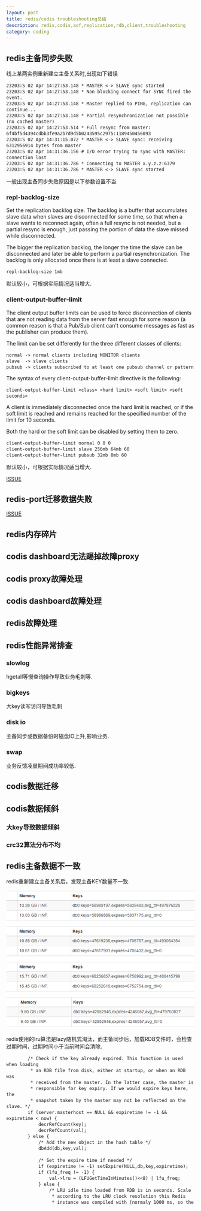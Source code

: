 ```yaml
---
layout: post
title: redis/codis troubleshooting总结 
description: redis,codis,aof,replication,rdb,client,troubleshooting 
category: coding
---
```


## redis主备同步失败 

线上某两实例重新建立主备关系时,出现如下错误
```
23203:S 02 Apr 14:27:53.148 * MASTER <-> SLAVE sync started
23203:S 02 Apr 14:27:53.148 * Non blocking connect for SYNC fired the event.
23203:S 02 Apr 14:27:53.148 * Master replied to PING, replication can continue...
23203:S 02 Apr 14:27:53.148 * Partial resynchronization not possible (no cached master)
23203:S 02 Apr 14:27:53.514 * Full resync from master: 6f4bf5d4394cdbb3fe9a2b7d9d5b0243595c2975:1189450456093
23203:S 02 Apr 14:31:15.072 * MASTER <-> SLAVE sync: receiving 6312956914 bytes from master
23203:S 02 Apr 14:31:36.156 # I/O error trying to sync with MASTER: connection lost
23203:S 02 Apr 14:31:36.786 * Connecting to MASTER x.y.z.z:6379
23203:S 02 Apr 14:31:36.786 * MASTER <-> SLAVE sync started
```

一般出现主备同步失败原因是以下参数设置不当.

### repl-backlog-size

Set the replication backlog size. The backlog is a buffer that accumulates
slave data when slaves are disconnected for some time, so that when a slave
wants to reconnect again, often a full resync is not needed, but a partial
resync is enough, just passing the portion of data the slave missed while
disconnected.

The bigger the replication backlog, the longer the time the slave can be
disconnected and later be able to perform a partial resynchronization.
The backlog is only allocated once there is at least a slave connected.

```
repl-backlog-size 1mb
```
默认较小，可根据实际情况适当增大.


### client-output-buffer-limit

The client output buffer limits can be used to force disconnection of clients
that are not reading data from the server fast enough for some reason (a
common reason is that a Pub/Sub client can't consume messages as fast as the
publisher can produce them).

The limit can be set differently for the three different classes of clients:

```
normal -> normal clients including MONITOR clients
slave  -> slave clients
pubsub -> clients subscribed to at least one pubsub channel or pattern
```

The syntax of every client-output-buffer-limit directive is the following:

```
client-output-buffer-limit <class> <hard limit> <soft limit> <soft seconds>
```

A client is immediately disconnected once the hard limit is reached, or if
the soft limit is reached and remains reached for the specified number of
the limit for 10 seconds.

Both the hard or the soft limit can be disabled by setting them to zero.

```
client-output-buffer-limit normal 0 0 0
client-output-buffer-limit slave 256mb 64mb 60
client-output-buffer-limit pubsub 32mb 8mb 60
```
默认较小，可根据实际情况适当增大.

[ISSUE](https://github.com/CodisLabs/codis/issues/185)

## redis-port迁移数据失败

[ISSUE](https://github.com/CodisLabs/codis/issues/318)


## redis内存碎片


## codis dashboard无法踢掉故障proxy

## codis proxy故障处理

## codis dashboard故障处理

## redis故障处理

## redis性能异常排查

### slowlog

hgetall等慢查询操作导致业务毛刺等.

### bigkeys

大key读写访问导致毛刺

### disk io

主备同步或数据备份时磁盘IO上升,影响业务.

### swap

业务反馈凌晨期间成功率较低.

## codis数据迁移

## codis数据倾斜

### 大key导致数据倾斜

### crc32算法分布不均

## redis主备数据不一致

redis重新建立主备关系后，发现主备KEY数量不一致.

![redis主备key数量不一致](/images/myblog/redis_inconsistency.png)

redis使用的lru算法是lazy随机式淘汰，而主备同步后，加载RDB文件时，会检查过期时间，过期时间小于当前时间会清除.

```
        /* Check if the key already expired. This function is used when loading
         * an RDB file from disk, either at startup, or when an RDB was
         * received from the master. In the latter case, the master is
         * responsible for key expiry. If we would expire keys here, the
         * snapshot taken by the master may not be reflected on the slave. */
        if (server.masterhost == NULL && expiretime != -1 && expiretime < now) {
            decrRefCount(key);
            decrRefCount(val);
        } else {
            /* Add the new object in the hash table */
            dbAdd(db,key,val);

            /* Set the expire time if needed */
            if (expiretime != -1) setExpire(NULL,db,key,expiretime);
            if (lfu_freq != -1) {
                val->lru = (LFUGetTimeInMinutes()<<8) | lfu_freq;
            } else {
                /* LRU idle time loaded from RDB is in seconds. Scale
                 * according to the LRU clock resolution this Redis
                 * instance was compiled with (normaly 1000 ms, so the
```
